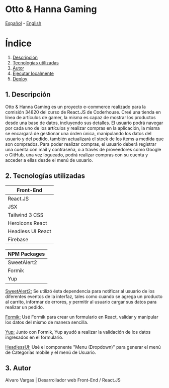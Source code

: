 # Otto & Hanna Gaming


[Español](#es) - [English](#en)

<a name="ES"></a>

# Índice

1. [Descripción](#description-es)
2. [Tecnologías utilizadas](#technologies-es)
3. [Autor](#author-es)
4. [Ejecutar localmente](#run-es)
5. [Deploy](#deploy-es)

<a name="description-es"></a>

## 1. Descripción

Otto & Hanna Gaming es un proyecto e-commerce realizado para la comisión 34820 del curso de React.JS de Coderhouse. Creé una tienda en línea de artículos de gamer, la misma es capaz de mostrar los productos desde una base de datos, incluyendo sus detalles. El usuario podrá navegar por cada uno de los artículos y realizar compras en la aplicación, la misma se encargará de gestionar una órden única, manipulando los datos del usuario y del pedido, también actualizará el stock de los items a medida que son comprados. Para poder realizar compras, el usuario deberá registrar una cuenta con mail y contraseña, o a través de proveedores como Google o GitHub, una vez logueado, podrá realizar compras con su cuenta y acceder a ellas desde el menú de usuario.

<a name="technologies-es"></a>

## 2. Tecnologías utilizadas

| Front-End         |
| ----------------- |
| React.JS          |
| JSX			    |
| Tailwind 3 CSS    |
| HeroIcons React   |
| Headless UI React |
| Firebase          |

| NPM Packages      |
| ----------------- |
| SweetAlert2       |
| Formik            |
| Yup               |

[SweetAlert2:](https://sweetalert2.github.io/) Se utilizó ésta dependencia para notificar al usuario de los diferentes eventos de la interfaz, tales como cuando se agrega un producto al carrito, informar de errores, y permitir al usuario cargar sus datos para realizar un pedido.

[Formik:](https://formik.org/) Usé Formik para crear un formulario en React, validar y manipular los datos del mismo de manera sencilla.

[Yup:](https://www.npmjs.com/package/yup) Junto con Formik, Yup ayudó a realizar la validación de los datos ingresados en el formulario.

[HeadlessUI:](https://headlessui.com/) Usé el componente "Menu (Dropdown)" para generar el menú de Categorías mobile y el menú de Usuario.

<a name="author-es"></a>

## 3. Autor

Alvaro Vargas | Desarrollador web Front-End / React.JS

<a name="run-es"></a>

